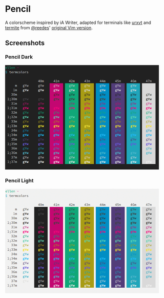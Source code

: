 # Pencil

A colorscheme inspired by iA Writer, adapted for terminals like [urxvt](http://software.schmorp.de/pkg/rxvt-unicode.html) and [termite](https://github.com/thestinger/termite) from [@reedes](https://github.com/reedes)' [original Vim version](https://github.com/reedes/vim-colors-pencil).

## Screenshots

### Pencil Dark

![Pencil Dark](screenshots/pencil-dark.png)

### Pencil Light

![Pencil Light](screenshots/pencil-light.png)
